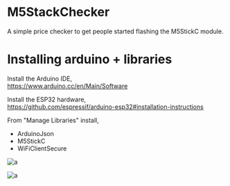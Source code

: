 # M5StackChecker
A simple price checker to get people started flashing the M5StickC module.

# Installing arduino + libraries

Install the Arduino IDE,<br>
https://www.arduino.cc/en/Main/Software

Install the ESP32 hardware,<br>
https://github.com/espressif/arduino-esp32#installation-instructions

From "Manage Libraries" install,<br>
- ArduinoJson
- M5StickC
- WiFiClientSecure

![a](https://i.imgur.com/mCfnhZN.png)


![a](https://ae01.alicdn.com/kf/HTB1VS8ZXWWs3KVjSZFxq6yWUXXai/M5Stickc-Esp32-Pico-Mini-Iot-Development-Board-Finger-Computer-With-A-Color-Lcd-Display.jpg)
